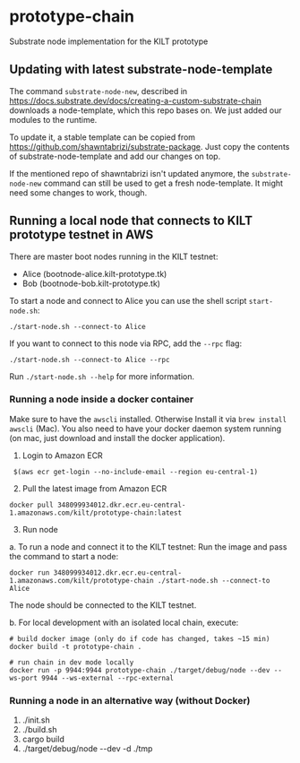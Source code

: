 # prototype-chain

Substrate node implementation for the KILT prototype

## Updating with latest substrate-node-template

The command `substrate-node-new`, described in https://docs.substrate.dev/docs/creating-a-custom-substrate-chain downloads a node-template, which this repo bases on.
We just added our modules to the runtime.

To update it, a stable template can be copied from https://github.com/shawntabrizi/substrate-package.
Just copy the contents of substrate-node-template and add our changes on top.

If the mentioned repo of shawntabrizi isn't updated anymore, the `substrate-node-new` command can still be used to get a fresh node-template. It might need some changes to work, though.

## Running a local node that connects to KILT prototype testnet in AWS

There are master boot nodes running in the KILT testnet:

* Alice (bootnode-alice.kilt-prototype.tk)
* Bob (bootnode-bob.kilt-prototype.tk)

To start a node and connect to Alice you can use the shell script `start-node.sh`:

```
./start-node.sh --connect-to Alice
``` 

If you want to connect to this node via RPC, add the `--rpc` flag:
```
./start-node.sh --connect-to Alice --rpc
```

Run `./start-node.sh --help` for more information.

### Running a node inside a docker container

Make sure to have the `awscli` installed. Otherwise Install it via `brew install awscli` (Mac).
You also need to have your docker daemon system running (on mac, just download and install the docker application).

1. Login to Amazon ECR

```
 $(aws ecr get-login --no-include-email --region eu-central-1)
```

2. Pull the latest image from Amazon ECR

```
docker pull 348099934012.dkr.ecr.eu-central-1.amazonaws.com/kilt/prototype-chain:latest
```

3. Run node

  a. To run a node and connect it to the KILT testnet: Run the image and pass the command to start a node:

```
docker run 348099934012.dkr.ecr.eu-central-1.amazonaws.com/kilt/prototype-chain ./start-node.sh --connect-to Alice
```
The node should be connected to the KILT testnet.


  b. For local development with an isolated local chain, execute: 

```
# build docker image (only do if code has changed, takes ~15 min)
docker build -t prototype-chain .

# run chain in dev mode locally
docker run -p 9944:9944 prototype-chain ./target/debug/node --dev --ws-port 9944 --ws-external --rpc-external
```

### Running a node in an alternative way (without Docker)
1. ./init.sh
2. ./build.sh
3. cargo build
4. ./target/debug/node --dev -d ./tmp